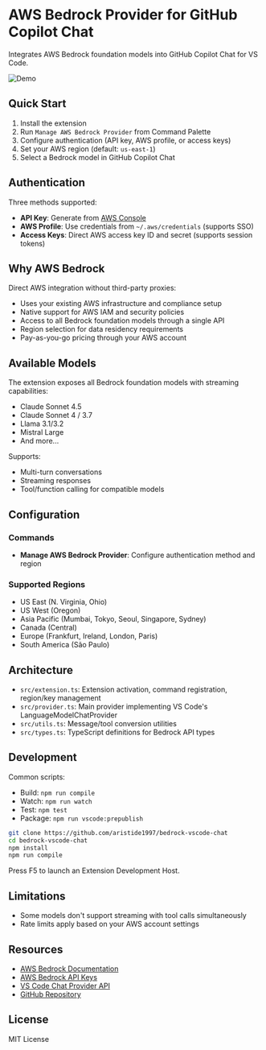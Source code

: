 # AWS Bedrock Provider for GitHub Copilot Chat

Integrates AWS Bedrock foundation models into GitHub Copilot Chat for VS Code.

![Demo](assets/demo.gif)

## Quick Start

1. Install the extension
2. Run `Manage AWS Bedrock Provider` from Command Palette
3. Configure authentication (API key, AWS profile, or access keys)
4. Set your AWS region (default: `us-east-1`)
5. Select a Bedrock model in GitHub Copilot Chat

## Authentication

Three methods supported:

- **API Key**: Generate from [AWS Console](https://docs.aws.amazon.com/bedrock/latest/userguide/api-keys.html)
- **AWS Profile**: Use credentials from `~/.aws/credentials` (supports SSO)
- **Access Keys**: Direct AWS access key ID and secret (supports session tokens)

## Why AWS Bedrock

Direct AWS integration without third-party proxies:

- Uses your existing AWS infrastructure and compliance setup
- Native support for AWS IAM and security policies
- Access to all Bedrock foundation models through a single API
- Region selection for data residency requirements
- Pay-as-you-go pricing through your AWS account

## Available Models

The extension exposes all Bedrock foundation models with streaming capabilities:

- Claude Sonnet 4.5
- Claude Sonnet 4 / 3.7
- Llama 3.1/3.2
- Mistral Large
- And more...

Supports:
- Multi-turn conversations
- Streaming responses
- Tool/function calling for compatible models

## Configuration

### Commands

- **Manage AWS Bedrock Provider**: Configure authentication method and region

### Supported Regions

- US East (N. Virginia, Ohio)
- US West (Oregon)
- Asia Pacific (Mumbai, Tokyo, Seoul, Singapore, Sydney)
- Canada (Central)
- Europe (Frankfurt, Ireland, London, Paris)
- South America (São Paulo)

## Architecture

- `src/extension.ts`: Extension activation, command registration, region/key management
- `src/provider.ts`: Main provider implementing VS Code's LanguageModelChatProvider
- `src/utils.ts`: Message/tool conversion utilities
- `src/types.ts`: TypeScript definitions for Bedrock API types

## Development

Common scripts:

- Build: `npm run compile`
- Watch: `npm run watch`
- Test: `npm test`
- Package: `npm run vscode:prepublish`

```bash
git clone https://github.com/aristide1997/bedrock-vscode-chat
cd bedrock-vscode-chat
npm install
npm run compile
```

Press F5 to launch an Extension Development Host.

## Limitations

- Some models don't support streaming with tool calls simultaneously
- Rate limits apply based on your AWS account settings

## Resources

- [AWS Bedrock Documentation](https://docs.aws.amazon.com/bedrock/)
- [AWS Bedrock API Keys](https://docs.aws.amazon.com/bedrock/latest/userguide/api-keys.html)
- [VS Code Chat Provider API](https://code.visualstudio.com/api/extension-guides/ai/language-model-chat-provider)
- [GitHub Repository](https://github.com/aristide1997/bedrock-vscode-chat)

## License

MIT License

